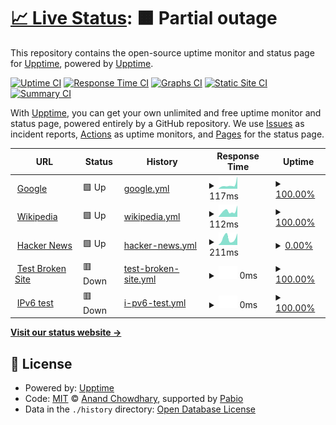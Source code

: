# [📈 Live Status](https://upptime.github.io/upptime): <!--live status--> **🟧 Partial outage**

This repository contains the open-source uptime monitor and status page for [Upptime](https://upptime.js.org), powered by [Upptime](https://github.com/upptime/upptime).

[![Uptime CI](https://github.com/Yunfan/uptime-test-for-iguide/workflows/Uptime%20CI/badge.svg)](https://github.com/Yunfan/uptime-test-for-iguide/actions?query=workflow%3A%22Uptime+CI%22)
[![Response Time CI](https://github.com/Yunfan/uptime-test-for-iguide/workflows/Response%20Time%20CI/badge.svg)](https://github.com/Yunfan/uptime-test-for-iguide/actions?query=workflow%3A%22Response+Time+CI%22)
[![Graphs CI](https://github.com/Yunfan/uptime-test-for-iguide/workflows/Graphs%20CI/badge.svg)](https://github.com/Yunfan/uptime-test-for-iguide/actions?query=workflow%3A%22Graphs+CI%22)
[![Static Site CI](https://github.com/Yunfan/uptime-test-for-iguide/workflows/Static%20Site%20CI/badge.svg)](https://github.com/Yunfan/uptime-test-for-iguide/actions?query=workflow%3A%22Static+Site+CI%22)
[![Summary CI](https://github.com/Yunfan/uptime-test-for-iguide/workflows/Summary%20CI/badge.svg)](https://github.com/Yunfan/uptime-test-for-iguide/actions?query=workflow%3A%22Summary+CI%22)

With [Upptime](https://upptime.js.org), you can get your own unlimited and free uptime monitor and status page, powered entirely by a GitHub repository. We use [Issues](https://github.com/upptime/upptime/issues) as incident reports, [Actions](https://github.com/Yunfan/uptime-test-for-iguide/actions) as uptime monitors, and [Pages](https://upptime.github.io/upptime) for the status page.

<!--start: status pages-->
<!-- This summary is generated by Upptime (https://github.com/upptime/upptime) -->
<!-- Do not edit this manually, your changes will be overwritten -->
<!-- prettier-ignore -->
| URL | Status | History | Response Time | Uptime |
| --- | ------ | ------- | ------------- | ------ |
| <img alt="" src="https://icons.duckduckgo.com/ip3/www.google.com.ico" height="13"> [Google](https://www.google.com) | 🟩 Up | [google.yml](https://github.com/YunfanKang/uptime-test-for-iguide/commits/HEAD/history/google.yml) | <details><summary><img alt="Response time graph" src="./graphs/google/response-time-week.png" height="20"> 117ms</summary><br><a href="https://Yunfan.github.io/uptime-test-for-iguide/history/google"><img alt="Response time 99" src="https://img.shields.io/endpoint?url=https%3A%2F%2Fraw.githubusercontent.com%2FYunfanKang%2Fuptime-test-for-iguide%2FHEAD%2Fapi%2Fgoogle%2Fresponse-time.json"></a><br><a href="https://Yunfan.github.io/uptime-test-for-iguide/history/google"><img alt="24-hour response time 104" src="https://img.shields.io/endpoint?url=https%3A%2F%2Fraw.githubusercontent.com%2FYunfanKang%2Fuptime-test-for-iguide%2FHEAD%2Fapi%2Fgoogle%2Fresponse-time-day.json"></a><br><a href="https://Yunfan.github.io/uptime-test-for-iguide/history/google"><img alt="7-day response time 117" src="https://img.shields.io/endpoint?url=https%3A%2F%2Fraw.githubusercontent.com%2FYunfanKang%2Fuptime-test-for-iguide%2FHEAD%2Fapi%2Fgoogle%2Fresponse-time-week.json"></a><br><a href="https://Yunfan.github.io/uptime-test-for-iguide/history/google"><img alt="30-day response time 95" src="https://img.shields.io/endpoint?url=https%3A%2F%2Fraw.githubusercontent.com%2FYunfanKang%2Fuptime-test-for-iguide%2FHEAD%2Fapi%2Fgoogle%2Fresponse-time-month.json"></a><br><a href="https://Yunfan.github.io/uptime-test-for-iguide/history/google"><img alt="1-year response time 99" src="https://img.shields.io/endpoint?url=https%3A%2F%2Fraw.githubusercontent.com%2FYunfanKang%2Fuptime-test-for-iguide%2FHEAD%2Fapi%2Fgoogle%2Fresponse-time-year.json"></a></details> | <details><summary><a href="https://Yunfan.github.io/uptime-test-for-iguide/history/google">100.00%</a></summary><a href="https://Yunfan.github.io/uptime-test-for-iguide/history/google"><img alt="All-time uptime 100.00%" src="https://img.shields.io/endpoint?url=https%3A%2F%2Fraw.githubusercontent.com%2FYunfanKang%2Fuptime-test-for-iguide%2FHEAD%2Fapi%2Fgoogle%2Fuptime.json"></a><br><a href="https://Yunfan.github.io/uptime-test-for-iguide/history/google"><img alt="24-hour uptime 100.00%" src="https://img.shields.io/endpoint?url=https%3A%2F%2Fraw.githubusercontent.com%2FYunfanKang%2Fuptime-test-for-iguide%2FHEAD%2Fapi%2Fgoogle%2Fuptime-day.json"></a><br><a href="https://Yunfan.github.io/uptime-test-for-iguide/history/google"><img alt="7-day uptime 100.00%" src="https://img.shields.io/endpoint?url=https%3A%2F%2Fraw.githubusercontent.com%2FYunfanKang%2Fuptime-test-for-iguide%2FHEAD%2Fapi%2Fgoogle%2Fuptime-week.json"></a><br><a href="https://Yunfan.github.io/uptime-test-for-iguide/history/google"><img alt="30-day uptime 100.00%" src="https://img.shields.io/endpoint?url=https%3A%2F%2Fraw.githubusercontent.com%2FYunfanKang%2Fuptime-test-for-iguide%2FHEAD%2Fapi%2Fgoogle%2Fuptime-month.json"></a><br><a href="https://Yunfan.github.io/uptime-test-for-iguide/history/google"><img alt="1-year uptime 100.00%" src="https://img.shields.io/endpoint?url=https%3A%2F%2Fraw.githubusercontent.com%2FYunfanKang%2Fuptime-test-for-iguide%2FHEAD%2Fapi%2Fgoogle%2Fuptime-year.json"></a></details>
| <img alt="" src="https://icons.duckduckgo.com/ip3/en.wikipedia.org.ico" height="13"> [Wikipedia](https://en.wikipedia.org) | 🟩 Up | [wikipedia.yml](https://github.com/YunfanKang/uptime-test-for-iguide/commits/HEAD/history/wikipedia.yml) | <details><summary><img alt="Response time graph" src="./graphs/wikipedia/response-time-week.png" height="20"> 112ms</summary><br><a href="https://Yunfan.github.io/uptime-test-for-iguide/history/wikipedia"><img alt="Response time 218" src="https://img.shields.io/endpoint?url=https%3A%2F%2Fraw.githubusercontent.com%2FYunfanKang%2Fuptime-test-for-iguide%2FHEAD%2Fapi%2Fwikipedia%2Fresponse-time.json"></a><br><a href="https://Yunfan.github.io/uptime-test-for-iguide/history/wikipedia"><img alt="24-hour response time 33" src="https://img.shields.io/endpoint?url=https%3A%2F%2Fraw.githubusercontent.com%2FYunfanKang%2Fuptime-test-for-iguide%2FHEAD%2Fapi%2Fwikipedia%2Fresponse-time-day.json"></a><br><a href="https://Yunfan.github.io/uptime-test-for-iguide/history/wikipedia"><img alt="7-day response time 112" src="https://img.shields.io/endpoint?url=https%3A%2F%2Fraw.githubusercontent.com%2FYunfanKang%2Fuptime-test-for-iguide%2FHEAD%2Fapi%2Fwikipedia%2Fresponse-time-week.json"></a><br><a href="https://Yunfan.github.io/uptime-test-for-iguide/history/wikipedia"><img alt="30-day response time 210" src="https://img.shields.io/endpoint?url=https%3A%2F%2Fraw.githubusercontent.com%2FYunfanKang%2Fuptime-test-for-iguide%2FHEAD%2Fapi%2Fwikipedia%2Fresponse-time-month.json"></a><br><a href="https://Yunfan.github.io/uptime-test-for-iguide/history/wikipedia"><img alt="1-year response time 218" src="https://img.shields.io/endpoint?url=https%3A%2F%2Fraw.githubusercontent.com%2FYunfanKang%2Fuptime-test-for-iguide%2FHEAD%2Fapi%2Fwikipedia%2Fresponse-time-year.json"></a></details> | <details><summary><a href="https://Yunfan.github.io/uptime-test-for-iguide/history/wikipedia">100.00%</a></summary><a href="https://Yunfan.github.io/uptime-test-for-iguide/history/wikipedia"><img alt="All-time uptime 100.00%" src="https://img.shields.io/endpoint?url=https%3A%2F%2Fraw.githubusercontent.com%2FYunfanKang%2Fuptime-test-for-iguide%2FHEAD%2Fapi%2Fwikipedia%2Fuptime.json"></a><br><a href="https://Yunfan.github.io/uptime-test-for-iguide/history/wikipedia"><img alt="24-hour uptime 100.00%" src="https://img.shields.io/endpoint?url=https%3A%2F%2Fraw.githubusercontent.com%2FYunfanKang%2Fuptime-test-for-iguide%2FHEAD%2Fapi%2Fwikipedia%2Fuptime-day.json"></a><br><a href="https://Yunfan.github.io/uptime-test-for-iguide/history/wikipedia"><img alt="7-day uptime 100.00%" src="https://img.shields.io/endpoint?url=https%3A%2F%2Fraw.githubusercontent.com%2FYunfanKang%2Fuptime-test-for-iguide%2FHEAD%2Fapi%2Fwikipedia%2Fuptime-week.json"></a><br><a href="https://Yunfan.github.io/uptime-test-for-iguide/history/wikipedia"><img alt="30-day uptime 100.00%" src="https://img.shields.io/endpoint?url=https%3A%2F%2Fraw.githubusercontent.com%2FYunfanKang%2Fuptime-test-for-iguide%2FHEAD%2Fapi%2Fwikipedia%2Fuptime-month.json"></a><br><a href="https://Yunfan.github.io/uptime-test-for-iguide/history/wikipedia"><img alt="1-year uptime 100.00%" src="https://img.shields.io/endpoint?url=https%3A%2F%2Fraw.githubusercontent.com%2FYunfanKang%2Fuptime-test-for-iguide%2FHEAD%2Fapi%2Fwikipedia%2Fuptime-year.json"></a></details>
| <img alt="" src="https://icons.duckduckgo.com/ip3/news.ycombinator.com.ico" height="13"> [Hacker News](https://news.ycombinator.com) | 🟩 Up | [hacker-news.yml](https://github.com/YunfanKang/uptime-test-for-iguide/commits/HEAD/history/hacker-news.yml) | <details><summary><img alt="Response time graph" src="./graphs/hacker-news/response-time-week.png" height="20"> 211ms</summary><br><a href="https://Yunfan.github.io/uptime-test-for-iguide/history/hacker-news"><img alt="Response time 297" src="https://img.shields.io/endpoint?url=https%3A%2F%2Fraw.githubusercontent.com%2FYunfanKang%2Fuptime-test-for-iguide%2FHEAD%2Fapi%2Fhacker-news%2Fresponse-time.json"></a><br><a href="https://Yunfan.github.io/uptime-test-for-iguide/history/hacker-news"><img alt="24-hour response time 111" src="https://img.shields.io/endpoint?url=https%3A%2F%2Fraw.githubusercontent.com%2FYunfanKang%2Fuptime-test-for-iguide%2FHEAD%2Fapi%2Fhacker-news%2Fresponse-time-day.json"></a><br><a href="https://Yunfan.github.io/uptime-test-for-iguide/history/hacker-news"><img alt="7-day response time 211" src="https://img.shields.io/endpoint?url=https%3A%2F%2Fraw.githubusercontent.com%2FYunfanKang%2Fuptime-test-for-iguide%2FHEAD%2Fapi%2Fhacker-news%2Fresponse-time-week.json"></a><br><a href="https://Yunfan.github.io/uptime-test-for-iguide/history/hacker-news"><img alt="30-day response time 282" src="https://img.shields.io/endpoint?url=https%3A%2F%2Fraw.githubusercontent.com%2FYunfanKang%2Fuptime-test-for-iguide%2FHEAD%2Fapi%2Fhacker-news%2Fresponse-time-month.json"></a><br><a href="https://Yunfan.github.io/uptime-test-for-iguide/history/hacker-news"><img alt="1-year response time 297" src="https://img.shields.io/endpoint?url=https%3A%2F%2Fraw.githubusercontent.com%2FYunfanKang%2Fuptime-test-for-iguide%2FHEAD%2Fapi%2Fhacker-news%2Fresponse-time-year.json"></a></details> | <details><summary><a href="https://Yunfan.github.io/uptime-test-for-iguide/history/hacker-news">0.00%</a></summary><a href="https://Yunfan.github.io/uptime-test-for-iguide/history/hacker-news"><img alt="All-time uptime 96.68%" src="https://img.shields.io/endpoint?url=https%3A%2F%2Fraw.githubusercontent.com%2FYunfanKang%2Fuptime-test-for-iguide%2FHEAD%2Fapi%2Fhacker-news%2Fuptime.json"></a><br><a href="https://Yunfan.github.io/uptime-test-for-iguide/history/hacker-news"><img alt="24-hour uptime 0.00%" src="https://img.shields.io/endpoint?url=https%3A%2F%2Fraw.githubusercontent.com%2FYunfanKang%2Fuptime-test-for-iguide%2FHEAD%2Fapi%2Fhacker-news%2Fuptime-day.json"></a><br><a href="https://Yunfan.github.io/uptime-test-for-iguide/history/hacker-news"><img alt="7-day uptime 0.00%" src="https://img.shields.io/endpoint?url=https%3A%2F%2Fraw.githubusercontent.com%2FYunfanKang%2Fuptime-test-for-iguide%2FHEAD%2Fapi%2Fhacker-news%2Fuptime-week.json"></a><br><a href="https://Yunfan.github.io/uptime-test-for-iguide/history/hacker-news"><img alt="30-day uptime 0.00%" src="https://img.shields.io/endpoint?url=https%3A%2F%2Fraw.githubusercontent.com%2FYunfanKang%2Fuptime-test-for-iguide%2FHEAD%2Fapi%2Fhacker-news%2Fuptime-month.json"></a><br><a href="https://Yunfan.github.io/uptime-test-for-iguide/history/hacker-news"><img alt="1-year uptime 87.79%" src="https://img.shields.io/endpoint?url=https%3A%2F%2Fraw.githubusercontent.com%2FYunfanKang%2Fuptime-test-for-iguide%2FHEAD%2Fapi%2Fhacker-news%2Fuptime-year.json"></a></details>
| <img alt="" src="https://icons.duckduckgo.com/ip3/thissitedoesnotexist.koj.co.ico" height="13"> [Test Broken Site](https://thissitedoesnotexist.koj.co) | 🟥 Down | [test-broken-site.yml](https://github.com/YunfanKang/uptime-test-for-iguide/commits/HEAD/history/test-broken-site.yml) | <details><summary><img alt="Response time graph" src="./graphs/test-broken-site/response-time-week.png" height="20"> 0ms</summary><br><a href="https://Yunfan.github.io/uptime-test-for-iguide/history/test-broken-site"><img alt="Response time 0" src="https://img.shields.io/endpoint?url=https%3A%2F%2Fraw.githubusercontent.com%2FYunfanKang%2Fuptime-test-for-iguide%2FHEAD%2Fapi%2Ftest-broken-site%2Fresponse-time.json"></a><br><a href="https://Yunfan.github.io/uptime-test-for-iguide/history/test-broken-site"><img alt="24-hour response time 0" src="https://img.shields.io/endpoint?url=https%3A%2F%2Fraw.githubusercontent.com%2FYunfanKang%2Fuptime-test-for-iguide%2FHEAD%2Fapi%2Ftest-broken-site%2Fresponse-time-day.json"></a><br><a href="https://Yunfan.github.io/uptime-test-for-iguide/history/test-broken-site"><img alt="7-day response time 0" src="https://img.shields.io/endpoint?url=https%3A%2F%2Fraw.githubusercontent.com%2FYunfanKang%2Fuptime-test-for-iguide%2FHEAD%2Fapi%2Ftest-broken-site%2Fresponse-time-week.json"></a><br><a href="https://Yunfan.github.io/uptime-test-for-iguide/history/test-broken-site"><img alt="30-day response time 0" src="https://img.shields.io/endpoint?url=https%3A%2F%2Fraw.githubusercontent.com%2FYunfanKang%2Fuptime-test-for-iguide%2FHEAD%2Fapi%2Ftest-broken-site%2Fresponse-time-month.json"></a><br><a href="https://Yunfan.github.io/uptime-test-for-iguide/history/test-broken-site"><img alt="1-year response time 0" src="https://img.shields.io/endpoint?url=https%3A%2F%2Fraw.githubusercontent.com%2FYunfanKang%2Fuptime-test-for-iguide%2FHEAD%2Fapi%2Ftest-broken-site%2Fresponse-time-year.json"></a></details> | <details><summary><a href="https://Yunfan.github.io/uptime-test-for-iguide/history/test-broken-site">100.00%</a></summary><a href="https://Yunfan.github.io/uptime-test-for-iguide/history/test-broken-site"><img alt="All-time uptime 100.00%" src="https://img.shields.io/endpoint?url=https%3A%2F%2Fraw.githubusercontent.com%2FYunfanKang%2Fuptime-test-for-iguide%2FHEAD%2Fapi%2Ftest-broken-site%2Fuptime.json"></a><br><a href="https://Yunfan.github.io/uptime-test-for-iguide/history/test-broken-site"><img alt="24-hour uptime 100.00%" src="https://img.shields.io/endpoint?url=https%3A%2F%2Fraw.githubusercontent.com%2FYunfanKang%2Fuptime-test-for-iguide%2FHEAD%2Fapi%2Ftest-broken-site%2Fuptime-day.json"></a><br><a href="https://Yunfan.github.io/uptime-test-for-iguide/history/test-broken-site"><img alt="7-day uptime 100.00%" src="https://img.shields.io/endpoint?url=https%3A%2F%2Fraw.githubusercontent.com%2FYunfanKang%2Fuptime-test-for-iguide%2FHEAD%2Fapi%2Ftest-broken-site%2Fuptime-week.json"></a><br><a href="https://Yunfan.github.io/uptime-test-for-iguide/history/test-broken-site"><img alt="30-day uptime 100.00%" src="https://img.shields.io/endpoint?url=https%3A%2F%2Fraw.githubusercontent.com%2FYunfanKang%2Fuptime-test-for-iguide%2FHEAD%2Fapi%2Ftest-broken-site%2Fuptime-month.json"></a><br><a href="https://Yunfan.github.io/uptime-test-for-iguide/history/test-broken-site"><img alt="1-year uptime 100.00%" src="https://img.shields.io/endpoint?url=https%3A%2F%2Fraw.githubusercontent.com%2FYunfanKang%2Fuptime-test-for-iguide%2FHEAD%2Fapi%2Ftest-broken-site%2Fuptime-year.json"></a></details>
| <img alt="" src="https://icons.duckduckgo.com/ip3/null.ico" height="13"> [IPv6 test](forwardemail.net) | 🟥 Down | [i-pv6-test.yml](https://github.com/YunfanKang/uptime-test-for-iguide/commits/HEAD/history/i-pv6-test.yml) | <details><summary><img alt="Response time graph" src="./graphs/i-pv6-test/response-time-week.png" height="20"> 0ms</summary><br><a href="https://Yunfan.github.io/uptime-test-for-iguide/history/i-pv6-test"><img alt="Response time 0" src="https://img.shields.io/endpoint?url=https%3A%2F%2Fraw.githubusercontent.com%2FYunfanKang%2Fuptime-test-for-iguide%2FHEAD%2Fapi%2Fi-pv6-test%2Fresponse-time.json"></a><br><a href="https://Yunfan.github.io/uptime-test-for-iguide/history/i-pv6-test"><img alt="24-hour response time 0" src="https://img.shields.io/endpoint?url=https%3A%2F%2Fraw.githubusercontent.com%2FYunfanKang%2Fuptime-test-for-iguide%2FHEAD%2Fapi%2Fi-pv6-test%2Fresponse-time-day.json"></a><br><a href="https://Yunfan.github.io/uptime-test-for-iguide/history/i-pv6-test"><img alt="7-day response time 0" src="https://img.shields.io/endpoint?url=https%3A%2F%2Fraw.githubusercontent.com%2FYunfanKang%2Fuptime-test-for-iguide%2FHEAD%2Fapi%2Fi-pv6-test%2Fresponse-time-week.json"></a><br><a href="https://Yunfan.github.io/uptime-test-for-iguide/history/i-pv6-test"><img alt="30-day response time 0" src="https://img.shields.io/endpoint?url=https%3A%2F%2Fraw.githubusercontent.com%2FYunfanKang%2Fuptime-test-for-iguide%2FHEAD%2Fapi%2Fi-pv6-test%2Fresponse-time-month.json"></a><br><a href="https://Yunfan.github.io/uptime-test-for-iguide/history/i-pv6-test"><img alt="1-year response time 0" src="https://img.shields.io/endpoint?url=https%3A%2F%2Fraw.githubusercontent.com%2FYunfanKang%2Fuptime-test-for-iguide%2FHEAD%2Fapi%2Fi-pv6-test%2Fresponse-time-year.json"></a></details> | <details><summary><a href="https://Yunfan.github.io/uptime-test-for-iguide/history/i-pv6-test">100.00%</a></summary><a href="https://Yunfan.github.io/uptime-test-for-iguide/history/i-pv6-test"><img alt="All-time uptime 100.00%" src="https://img.shields.io/endpoint?url=https%3A%2F%2Fraw.githubusercontent.com%2FYunfanKang%2Fuptime-test-for-iguide%2FHEAD%2Fapi%2Fi-pv6-test%2Fuptime.json"></a><br><a href="https://Yunfan.github.io/uptime-test-for-iguide/history/i-pv6-test"><img alt="24-hour uptime 100.00%" src="https://img.shields.io/endpoint?url=https%3A%2F%2Fraw.githubusercontent.com%2FYunfanKang%2Fuptime-test-for-iguide%2FHEAD%2Fapi%2Fi-pv6-test%2Fuptime-day.json"></a><br><a href="https://Yunfan.github.io/uptime-test-for-iguide/history/i-pv6-test"><img alt="7-day uptime 100.00%" src="https://img.shields.io/endpoint?url=https%3A%2F%2Fraw.githubusercontent.com%2FYunfanKang%2Fuptime-test-for-iguide%2FHEAD%2Fapi%2Fi-pv6-test%2Fuptime-week.json"></a><br><a href="https://Yunfan.github.io/uptime-test-for-iguide/history/i-pv6-test"><img alt="30-day uptime 100.00%" src="https://img.shields.io/endpoint?url=https%3A%2F%2Fraw.githubusercontent.com%2FYunfanKang%2Fuptime-test-for-iguide%2FHEAD%2Fapi%2Fi-pv6-test%2Fuptime-month.json"></a><br><a href="https://Yunfan.github.io/uptime-test-for-iguide/history/i-pv6-test"><img alt="1-year uptime 100.00%" src="https://img.shields.io/endpoint?url=https%3A%2F%2Fraw.githubusercontent.com%2FYunfanKang%2Fuptime-test-for-iguide%2FHEAD%2Fapi%2Fi-pv6-test%2Fuptime-year.json"></a></details>

<!--end: status pages-->

[**Visit our status website →**](https://upptime.github.io/upptime)

## 📄 License

- Powered by: [Upptime](https://github.com/upptime/upptime)
- Code: [MIT](./LICENSE) © [Anand Chowdhary](https://anandchowdhary.com), supported by [Pabio](https://pabio.com)
- Data in the `./history` directory: [Open Database License](https://opendatacommons.org/licenses/odbl/1-0/)
